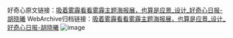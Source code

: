 好奇心原文链接：[吸着雾霾看看雾霾主题海报展，也算是应景_设计_好奇心日报-胡晓曦](https://www.qdaily.com/articles/3492.html)
WebArchive归档链接：[吸着雾霾看看雾霾主题海报展，也算是应景_设计_好奇心日报-胡晓曦](http://web.archive.org/web/20190623152309/https://www.qdaily.com/articles/3492.html)
![image](http://ww3.sinaimg.cn/large/007d5XDply1g3vb4nbwuxj30u05rztym)